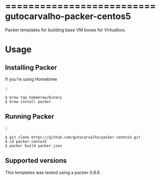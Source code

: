 ==========================
gutocarvalho-packer-centos5
==========================

Packer templates for building base VM boxes for Virtualbox.

Usage
=====

Installing Packer
-----------------

If you're using Homebrew

::

    $ brew tap homebrew/binary
    $ brew install packer


Running Packer
--------------

::

    $ git clone https://github.com/gutocarvalho/packer-centos5.git
    $ cd packer-centos5
    $ packer build packer.json

Supported versions
------------------

This templates was tested using a packer 0.8.6 .